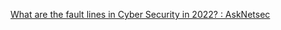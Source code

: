 
[What are the fault lines in Cyber Security in 2022? : AskNetsec](https://old.reddit.com/r/AskNetsec/comments/urwbxy/what_are_the_fault_lines_in_cyber_security_in_2022)
